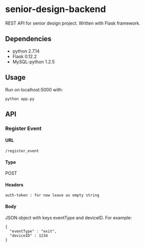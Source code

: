 # senior-design-backend
REST API for senior design project. Written with Flask framework.

## Dependencies

* python 2.7.14
* Flask 0.12.2
* MySQL-python 1.2.5

## Usage

Run on localhost:5000 with:
```
python app.py
```

## API

### Register Event

#### URL
```
/register_event
```

#### Type
POST

#### Headers
```
auth-token : for now leave as empty string
```
#### Body
JSON object with keys eventType and deviceID. For example:
```
{
  "eventType" : "exit",
  "deviceID" : 1234
}
```
